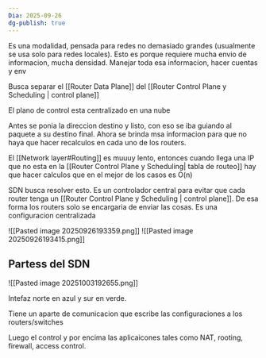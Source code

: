 ```yaml
---
Dia: 2025-09-26
dg-publish: true
---
```

Es una modalidad, pensada para redes no demasiado grandes (usualmente se usa solo para redes locales). Esto es porque requiere mucha envio de informacion, mucha densidad. Manejar toda esa informacion, hacer cuentas y env

Busca separar el [[Router Data Plane]] del [[Router Control Plane y Scheduling | control plane]]

El plano de control esta centralizado en una nube

Antes se ponia la direccion destino y listo, con eso se iba guiando al paquete a su destino final. Ahora se brinda msa informacion para que no haya que hacer recalculos en cada uno de los routers. 

El [[Network layer#Routing]] es muuuy lento, entonces cuando llega una IP que no esta en la [[Router Control Plane y Scheduling| tabla de routeo]] hay que hacer calculos que en el mejor de los casos es O(n)

SDN busca resolver esto. Es un controlador central para evitar que cada router tenga un [[Router Control Plane y Scheduling | control plane]]. De esa forma los routers solo se encargaria de enviar las cosas. Es una configuracion centralizada

![[Pasted image 20250926193359.png]]
![[Pasted image 20250926193415.png]]


## Partess del SDN
![[Pasted image 20251003192655.png]]

Intefaz norte en azul y sur en verde. 

Tiene un aparte de comunicacion que escribe las configuraciones a los routers/switches

Luego el control y por encima las aplicaicones tales como NAT, rooting, firewall, access control.
